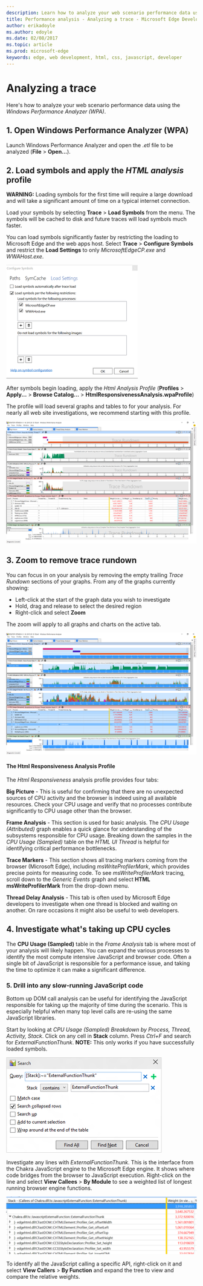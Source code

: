 ```yaml
---
description: Learn how to analyze your web scenario performance data using the Windows Performance Analyzer.
title: Performance analysis - Analyzing a trace - Microsoft Edge Development
author: erikadoyle
ms.author: edoyle
ms.date: 02/08/2017
ms.topic: article
ms.prod: microsoft-edge
keywords: edge, web development, html, css, javascript, developer
---
```


# Analyzing a trace

Here's how to analyze your web scenario performance data using the *Windows Performance Analyzer (WPA)*.

## 1. Open Windows Performance Analyzer (WPA)
Launch Windows Performance Analyzer and open the *.etl* file to be analyzed (**File** > **Open...**).

## 2. Load symbols and apply the *HTML analysis* profile
**WARNING:** Loading symbols for the first time will require a large download and will take a significant amount of time on a typical internet connection.

Load your symbols by selecting **Trace** > **Load Symbols** from the menu. The symbols will be cached to disk and future traces will load symbols much faster.

You can load symbols significantly faster by restricting the loading to Microsoft Edge and the web apps host. Select **Trace** > **Configure Symbols** and restrict the **Load Settings** to only *MicrosoftEdgeCP.exe* and *WWAHost.exe*.

![Symbol Restrictions](./../media/wpa-symbolrestrictions.png)

 After symbols begin loading, apply the *Html Analysis Profile* (**Profiles** > **Apply...** > **Browse Catalog...** > **HtmlResponsivenessAnalysis.wpaProfile**)

  The profile will load several graphs and tables to for your analysis. For nearly all web site investigations, we recommend starting with this profile.

![Big Picture](./../media/wpa-bigpicture.png)

## 3. Zoom to remove trace rundown
You can focus in on your analysis by removing the empty trailing *Trace Rundown* sections of your graphs. From any of the graphs currently showing:
 - Left-click at the start of the graph data you wish to investigate
 - Hold, drag and release to select the desired region
 - Right-click and select **Zoom**

 The zoom will apply to all graphs and charts on the active tab.

![Post Zoom](./../media/wpa-postzoom.png)

#### The Html Responsiveness Analysis Profile
The *Html Responsiveness* analysis profile provides four tabs:

**Big Picture** - This is useful for confirming that there are no unexpected sources of CPU activity and the browser is indeed using all available resources. Check your CPU usage and verify that no processes contribute significantly to CPU usage other than the browser.

**Frame Analysis** - This section is used for basic analysis. The *CPU Usage (Attributed)* graph enables a quick glance for understanding of the subsystems responsible for CPU usage. Breaking down the samples in the *CPU Usage (Sampled)* table on the *HTML UI Thread* is helpful for identifying critical performance bottlenecks.

**Trace Markers** - This section shows all tracing markers coming from the browser (Microsoft Edge), including *msWriteProfilerMark*, which provides precise points for measuring code. To see *msWriteProfilerMark* tracing, scroll down to the  *Generic Events* graph and select **HTML msWriteProfilerMark** from the drop-down menu.

**Thread Delay Analysis** - This tab is often used by Microsoft Edge developers to investigate when one thread is blocked and waiting on another. On rare occasions it might also be useful to web developers.

## 4. Investigate what's taking up CPU cycles
 The **CPU Usage (Sampled)** table in the *Frame Analysis* tab is where most of your analysis will likely happen. You can expand the various processes to identify the most compute intensive JavaScript and browser code. Often a single bit of JavaScript is responsible for a performance issue, and taking the time to optimize it can make a significant difference.

### 5. Drill into any slow-running JavaScript code
Bottom up DOM call analysis can be useful for identifying the JavaScript responsible for taking up the majority of time during the scenario. This is especially helpful when many top level calls are re-using the same JavaScript libraries.

Start by looking at *CPU Usage (Sampled) Breakdown by Process, Thread, Activity, Stack*. Click on any cell in **Stack** column. Press *Ctrl+F* and search for *ExternalFunctionThunk*. **NOTE:** This only works if you have successfully loaded symbols.

![Search For ExternalFunctionThunk](./../media/wpa-externalfunctionthunk.png)

Investigate any lines with *ExternalFunctionThunk*. This is the interface from the Chakra JavaScript engine to the Microsoft Edge engine. It shows where code bridges from the browser to JavaScript execution. Right-click on the line and select **View Callees** > **By Module** to see a weighted list of longest running browser engine functions.

![View Callees](./../media/wpa-viewcallees.png)

To identify all the JavaScript calling a specific API, right-click on it and select **View Callers** > **By Function** and expand the tree to view and compare the relative weights.
